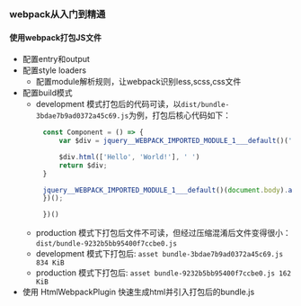 ### webpack从入门到精通

#### 使用webpack打包JS文件

 - 配置entry和output
 - 配置style loaders
   - 配置module解析规则，让webpack识别less,scss,css文件
 - 配置build模式
   - development 模式打包后的代码可读，以`dist/bundle-3bdae7b9ad0372a45c69.js`为例，打包后核心代码如下：
   ```js
        const Component = () => {
            var $div = jquery__WEBPACK_IMPORTED_MODULE_1___default()('<div />');

            $div.html(['Hello', 'World!'], ' ')
            return $div;
        }

        jquery__WEBPACK_IMPORTED_MODULE_1___default()(document.body).append(Component())
        })();

        })()
   ```
   - production 模式下打包后文件不可读，但经过压缩混淆后文件变得很小：`dist/bundle-9232b5bb95400f7ccbe0.js`
   - development 模式下打包后: `asset bundle-3bdae7b9ad0372a45c69.js 834 KiB`
   - production 模式下打包后: `asset bundle-9232b5bb95400f7ccbe0.js 162 KiB`
- 使用 HtmlWebpackPlugin 快速生成html并引入打包后的bundle.js


